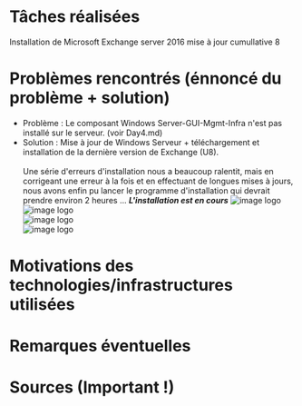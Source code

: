# Tâches réalisées
Installation de Microsoft Exchange server 2016 mise à jour cumullative 8 
# Problèmes rencontrés (énnoncé du problème + solution)

* Problème : Le composant Windows Server-GUI-Mgmt-Infra n'est pas installé sur le serveur. (voir Day4.md)
* Solution : Mise à jour de Windows Serveur + téléchargement et installation de la dernière version de Exchange (U8).<br><br>
Une série d'erreurs d'installation nous a beaucoup ralentit, mais en corrigeant une erreur à la fois et en effectuant de longues mises à jours, nous avons enfin pu lancer le programme d'installation qui devrait prendre environ 2 heures ...
***L'installation est en cours***
![image logo](https://i.imgur.com/SNkY8mV.png "installation")<br>
![image logo](https://i.imgur.com/03bM7N7.png "installation")<br>
![image logo](https://i.imgur.com/xswWivw.png "installation")<br>
![image logo](https://i.imgur.com/j2P2UQv.png "installation")
# Motivations des technologies/infrastructures utilisées

# Remarques éventuelles

# Sources (Important !)
